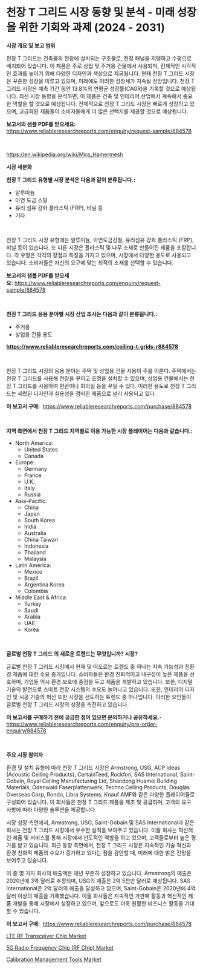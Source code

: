 <p><h1>천장 T 그리드 시장 동향 및 분석 - 미래 성장을 위한 기회와 과제 (2024 - 2031)</h1></p><p><strong>시장 개요 및 보고 범위</strong></p>
<p><p>천장 T 그리드는 건축물의 천장에 설치되는 구조물로, 천장 패널을 지탱하고 수평으로 배치되어 있습니다. 이 제품은 주로 상업 및 주거용 건물에서 사용되며, 전체적인 시각적인 효과를 높이기 위해 다양한 디자인과 색상으로 제공됩니다. 현재 천장 T 그리드 시장은 꾸준한 성장을 이루고 있으며, 미래에도 이러한 성장세가 지속될 전망입니다. 천장 T 그리드 시장은 예측 기간 동안 13.8%의 연평균 성장률(CAGR)을 기록할 것으로 예상됩니다. 최신 시장 동향을 분석하면, 이 제품은 건축 및 인테리어 산업에서 계속해서 중요한 역할을 할 것으로 예상됩니다. 전체적으로 천장 T 그리드 시장은 빠르게 성장하고 있으며, 고급화된 제품들이 소비자들에게 더 많은 선택지를 제공할 것으로 예상됩니다.</p></p>
<p><strong>보고서의 샘플 PDF를 받으세요:</strong> <a href="https://www.reliableresearchreports.com/enquiry/request-sample/884578">https://www.reliableresearchreports.com/enquiry/request-sample/884578</a></p>
<p>&nbsp;</p>
<p><a href="https://en.wikipedia.org/wiki/Mira_Hamermesh">https://en.wikipedia.org/wiki/Mira_Hamermesh</a></p>
<p><strong>시장 세분화</strong></p>
<p><strong>천장 T 그리드 유형별 시장 분석은 다음과 같이 분류됩니다.:</strong></p>
<p><ul><li>알루미늄</li><li>아연 도금 스틸</li><li>유리 섬유 강화 플라스틱 (FRP), 비닐 등</li><li>기타</li></ul></p>
<p>&nbsp;</p>
<p><p>천장 T 그리드 시장 유형에는 알루미늄, 아연도금강철, 유리섬유 강화 플라스틱 (FRP), 비닐 등이 있습니다. 또 다른 시장은 플라스틱 및 나무 소재로 만들어진 제품을 포함합니다. 각 유형은 각각의 장점과 특징을 가지고 있으며, 시장에서 다양한 용도로 사용되고 있습니다. 소비자들은 자신의 요구에 맞는 최적의 소재를 선택할 수 있습니다.</p></p>
<p><strong>보고서의 샘플 PDF를 받으세요:</strong>&nbsp;<a href="https://www.reliableresearchreports.com/enquiry/request-sample/884578">https://www.reliableresearchreports.com/enquiry/request-sample/884578</a></p>
<p>&nbsp;</p>
<p><strong> 천장 T 그리드 응용 분야별 시장 산업 조사는 다음과 같이 분류됩니다.:</strong></p>
<p><ul><li>주거용</li><li>상업용 건물 용도</li></ul></p>
<p><strong><a href="https://www.reliableresearchreports.com/ceiling-t-grids-r884578">https://www.reliableresearchreports.com/ceiling-t-grids-r884578</a></strong></p>
<p>&nbsp;</p>
<p><p>천장 T 그리드 시장의 응용 분야는 주택 및 상업용 건물 사용이 주를 이룬다. 주택에서는 천장 T 그리드를 사용해 천장을 꾸미고 조명을 설치할 수 있으며, 상업용 건물에서는 천장 T 그리드를 사용하여 현관이나 회의실 등을 꾸밀 수 있다. 이러한 용도로 천장 T 그리드는 세련된 디자인과 실용성을 겸비한 제품으로 널리 사용되고 있다.</p></p>
<p><strong>이 보고서 구매:</strong>&nbsp; <a href="https://www.reliableresearchreports.com/purchase/884578">https://www.reliableresearchreports.com/purchase/884578</a></p>
<p>&nbsp;</p>
<p><strong>지역 측면에서 천장 T 그리드 지역별로 이용 가능한 시장 플레이어는 다음과 같습니다.:</strong></p>
<p><ul>
    <li>
        North America:
        <ul>
            <li>United States</li>
            <li>Canada</li>
        </ul>
    </li>
    <li>
        Europe:
        <ul>
            <li>Germany</li>
            <li>France</li>
            <li>U.K.</li>
            <li>Italy</li>
            <li>Russia</li>
        </ul>
    </li>
    <li>
        Asia-Pacific:
        <ul>
            <li>China</li>
            <li>Japan</li>
            <li>South Korea</li>
            <li>India</li>
            <li>Australia</li>
            <li>China Taiwan</li>
            <li>Indonesia</li>
            <li>Thailand</li>
            <li>Malaysia</li>
        </ul>
    </li>
    <li>
        Latin America:
        <ul>
            <li>Mexico</li>
            <li>Brazil</li>
            <li>Argentina Korea</li>
            <li>Colombia</li>
        </ul>
    </li>
    <li>
        Middle East & Africa:
        <ul>
            <li>Turkey</li>
            <li>Saudi</li>
            <li>Arabia</li>
            <li>UAE</li>
            <li>Korea</li>
        </ul>
    </li>
    </ul></p>
<p>&nbsp;</p>
<p><strong>글로벌 천장 T 그리드 의 새로운 트렌드는 무엇입니까? 시장?</strong></p>
<p><p>글로벌 천장 T 그리드 시장에서 현재 및 떠오르는 트렌드 중 하나는 지속 가능성과 친환경 제품에 대한 수요 증가입니다. 소비자들은 환경 친화적이고 내구성이 높은 제품을 선호하며, 기업들 역시 환경 보호에 중점을 두고 제품을 개발하고 있습니다. 또한, 디지털 기술의 발전으로 스마트 천장 시스템의 수요도 늘어나고 있습니다. 또한, 인테리어 디자인 및 시공 기술의 혁신 또한 시장을 선도하는 트렌드 중 하나입니다. 이러한 요인들이 글로벌 천장 T 그리드 시장의 성장을 촉진하고 있습니다.</p></p>
<p><strong>이 보고서를 구매하기 전에 궁금한 점이 있으면 문의하거나 공유하세요.</strong>- <a href="https://www.reliableresearchreports.com/enquiry/pre-order-enquiry/884578">https://www.reliableresearchreports.com/enquiry/pre-order-enquiry/884578</a></p>
<p>&nbsp;</p>
<p><strong>주요 시장 참여자</strong></p>
<p><p>환경 및 설치 유형에 따라 천장 T 그리드 시장은 Armstrong, USG, ACP Ideas (Acoustic Ceiling Products), CertainTeed, Rockfon, SAS International, Saint-Gobain, Royal Ceiling Manufacturing Ltd, Shandong Huamei Building Materials, Odenwald Faserplattenwerk, Techno Ceiling Products, Douglas Overseas Corp, Rondo, Libra Systems, Knauf AMF와 같은 다양한 플레이어들로 구성되어 있습니다. 이 회사들은 천장 T 그리드 제품을 제조 및 공급하며, 고객의 요구 사항에 따라 다양한 솔루션을 제공합니다.</p><p>시장 성장 측면에서, Armstrong, USG, Saint-Gobain 및 SAS International과 같은 회사는 천장 T 그리드 시장에서 우수한 실적을 보여주고 있습니다. 이들 회사는 혁신적인 제품 및 서비스를 통해 시장에서 선도적인 역할을 하고 있으며, 고객들로부터 높은 평가를 받고 있습니다. 최근 동향 측면에서, 천장 T 그리드 시장은 지속적인 기술 혁신과 환경 친화적 제품의 수요가 증가하고 있다는 점을 감안할 때, 미래에 대한 밝은 전망을 보여주고 있습니다.</p><p>이 중 몇 가지 회사의 매출액은 매년 꾸준히 성장하고 있습니다. Armstrong의 매출은 2020년에 3억 달러로 추정되며, USG의 매출은 2억 5천만 달러로 예상됩니다. SAS International은 2억 달러의 매출을 달성하고 있으며, Saint-Gobain은 2020년에 4억 달러 이상의 매출을 기록했습니다. 이들 회사들은 지속적인 가판매 활동과 혁신적인 제품 개발을 통해 시장에서 성장하고 있으며, 앞으로도 더욱 원활한 비즈니스 활동을 기대할 수 있습니다.</p></p>
<p><strong>이 보고서 구매:</strong>&nbsp;&nbsp;<a href="https://www.reliableresearchreports.com/purchase/884578">https://www.reliableresearchreports.com/purchase/884578</a></p>
<p><p><a href="https://github.com/Airanohannonzb68e5pb53oc1/Market-Research-Report-List-3/blob/main/lte-rf-transceiver-chip-market.md">LTE RF Transceiver Chip Market</a></p><p><a href="https://github.com/fiixsa/Market-Research-Report-List-3/blob/main/5g-radio-frequency-chip-rf-chip-market.md">5G Radio Frequency Chip (RF Chip) Market</a></p><p><a href="https://issuu.com/reportprime-2/docs/calibration-management-tools-market-size-2030.pptx">Calibration Management Tools Market</a></p></p>